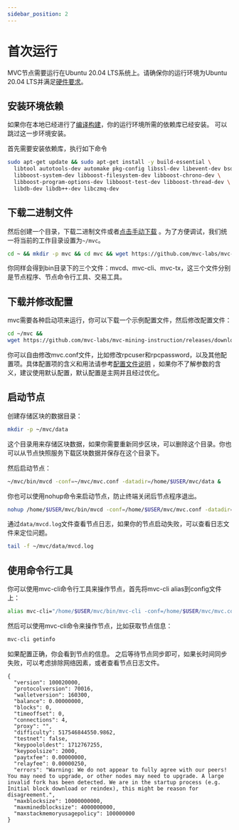 ```yaml
---
sidebar_position: 2
---
```


# 首次运行

MVC节点需要运行在Ubuntu 20.04 LTS系统上。请确保你的运行环境为Ubuntu 20.04 LTS并满足[硬件要求](hardware-requirements.md)。

## 安装环境依赖

如果你在本地已经进行了[编译构建](node-compilation.md)，你的运行环境所需的依赖库已经安装。 可以跳过这一步环境安装。

首先需要安装依赖库，执行如下命令

```bash
sudo apt-get update && sudo apt-get install -y build-essential \
  libtool autotools-dev automake pkg-config libssl-dev libevent-dev bsdmainutils \
  libboost-system-dev libboost-filesystem-dev libboost-chrono-dev \
  libboost-program-options-dev libboost-test-dev libboost-thread-dev \
  libdb-dev libdb++-dev libczmq-dev
```

## 下载二进制文件

然后创建一个目录，下载二进制文件或者[点击手动下载](https://github.com/mvc-labs/mvc-mining-instruction/releases/download/v0.2.0.0/mvc.tar.gz)
。为了方便调试，我们统一将当前的工作目录设置为`~/mvc`。

```bash
cd ~ && mkdir -p mvc && cd mvc && wget https://github.com/mvc-labs/mvc-mining-instruction/releases/download/v0.2.0.0/mvc.tar.gz && tar -zxvf mvc.tar.gz && rm mvc.tar.gz*
```

你同样会得到bin目录下的三个文件：mvcd、mvc-cli、mvc-tx，这三个文件分别是节点程序、节点命令行工具、交易工具。

## 下载并修改配置

mvc需要各种启动项来运行，你可以下载一个示例配置文件，然后修改配置文件：

```bash
cd ~/mvc &&
wget https://github.com/mvc-labs/mvc-mining-instruction/releases/download/v0.2.0.0/mvc.conf
```

你可以自由修改mvc.conf文件，比如修改rpcuser和rpcpassword，以及其他配置项。具体配置项的含义和用法请参考[配置文件说明](start-up-command.md)
，如果你不了解参数的含义，建议使用默认配置，默认配置是主网并且经过优化。

## 启动节点

创建存储区块的数据目录：

```bash
mkdir -p ~/mvc/data
```

这个目录用来存储区块数据，如果你需要重新同步区块，可以删除这个目录。你也可以从节点快照服务下载区块数据并保存在这个目录下。

然后启动节点：

```bash
~/mvc/bin/mvcd -conf=~/mvc/mvc.conf -datadir=/home/$USER/mvc/data &
```

你也可以使用nohup命令来启动节点，防止终端关闭后节点程序退出。

```bash
nohup /home/$USER/mvc/bin/mvcd -conf=/home/$USER/mvc/mvc.conf -datadir=/home/$USER/mvc/data &
```

通过`data/mvcd.log`文件查看节点日志，如果你的节点启动失败，可以查看日志文件来定位问题。

```bash
tail -f ~/mvc/data/mvcd.log
```

## 使用命令行工具

你可以使用mvc-cli命令行工具来操作节点，首先将mvc-cli alias到config文件上：
```bash
alias mvc-cli="/home/$USER/mvc/bin/mvc-cli -conf=/home/$USER/mvc/mvc.conf" 
```

然后可以使用mvc-cli命令来操作节点，比如获取节点信息：

```bash
mvc-cli getinfo
```

如果配置正确，你会看到节点的信息。 之后等待节点同步即可，如果长时间同步失败，可以考虑排除网络因素，或者查看节点日志文件。

```text
{
  "version": 100020000,
  "protocolversion": 70016,
  "walletversion": 160300,
  "balance": 0.00000000,
  "blocks": 0,
  "timeoffset": 0,
  "connections": 4,
  "proxy": "",
  "difficulty": 517546844550.9862,
  "testnet": false,
  "keypoololdest": 1712767255,
  "keypoolsize": 2000,
  "paytxfee": 0.00000000,
  "relayfee": 0.00000250,
  "errors": "Warning: We do not appear to fully agree with our peers! You may need to upgrade, or other nodes may need to upgrade. A large invalid fork has been detected. We are in the startup process (e.g. Initial block download or reindex), this might be reason for disagreement.",
  "maxblocksize": 10000000000,
  "maxminedblocksize": 4000000000,
  "maxstackmemoryusagepolicy": 100000000
}
```
